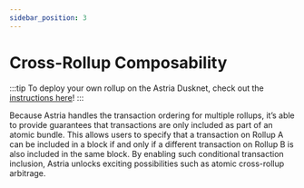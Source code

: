 ```yaml
---
sidebar_position: 3
---
```


# Cross-Rollup Composability

:::tip
To deploy your own rollup on the Astria Dusknet, check out the
[instructions here](/docs/local-rollup/introduction/)!
:::

Because Astria handles the transaction ordering for multiple rollups, it’s able
to provide guarantees that transactions are only included as part of an atomic
bundle. This allows users to specify that a transaction on Rollup A can be
included in a block if and only if a different transaction on Rollup B is also
included in the same block. By enabling such conditional transaction inclusion,
Astria unlocks exciting possibilities such as atomic cross-rollup arbitrage.
